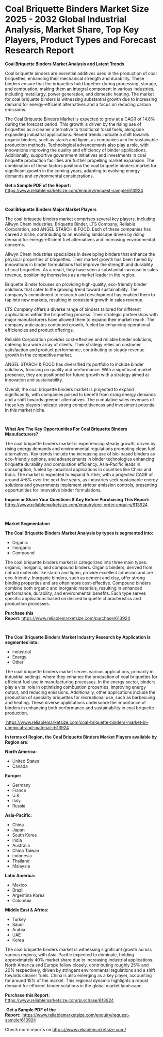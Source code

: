 <p><h1>Coal Briquette Binders Market Size 2025 - 2032 Global Industrial Analysis, Market Share, Top Key Players, Product Types and Forecast Research Report</h1></p><p><strong>Coal Briquette Binders Market Analysis and Latest Trends</strong></p>
<p><p>Coal briquette binders are essential additives used in the production of coal briquettes, enhancing their mechanical strength and durability. These binders ensure that the briquettes hold together during processing, storage, and combustion, making them an integral component in various industries, including metallurgy, power generation, and domestic heating. The market for coal briquette binders is witnessing substantial growth due to increasing demand for energy-efficient alternatives and a focus on reducing carbon emissions.</p><p>The Coal Briquette Binders Market is expected to grow at a CAGR of 14.8% during the forecast period. This growth is driven by the rising use of briquettes as a cleaner alternative to traditional fossil fuels, alongside expanding industrial applications. Recent trends indicate a shift towards organic binders, such as starch and lignin, as companies aim for sustainable production methods. Technological advancements also play a role, with innovations improving the quality and efficiency of binder applications. Additionally, supportive government initiatives and investments in coal briquette production facilities are further propelling market expansion. The combination of these factors positions the coal briquette binders market for significant growth in the coming years, adapting to evolving energy demands and environmental considerations.</p></p>
<p><strong>Get a Sample PDF of the Report:&nbsp;</strong> <a href="https://www.reliablemarketsize.com/enquiry/request-sample/613924?utm_campaign=2625&utm_medium=2&utm_source=Github&utm_content=ia&utm_term=24032025&utm_id=coal-briquette-binders">https://www.reliablemarketsize.com/enquiry/request-sample/613924</a></p>
<p>&nbsp;</p>
<p><strong>Coal Briquette Binders Major Market Players</strong></p>
<p><p>The coal briquette binders market comprises several key players, including Allwyn Chem Industries, Briquette Binder, LTS Company, Reliable Corporation, and ANGEL STARCH & FOOD. Each of these companies has carved a niche, contributing to an evolving landscape driven by rising demand for energy-efficient fuel alternatives and increasing environmental concerns.</p><p>Allwyn Chem Industries specializes in developing binders that enhance the physical properties of briquettes. Their market growth has been fueled by innovations in binder formulations that improve the strength and durability of coal briquettes. As a result, they have seen a substantial increase in sales revenue, positioning themselves as a market leader in the region.</p><p>Briquette Binder focuses on providing high-quality, eco-friendly binder solutions that cater to the growing trend toward sustainability. The company's commitment to research and development has enabled them to tap into new markets, resulting in consistent growth in sales revenue.</p><p>LTS Company offers a diverse range of binders tailored for different applications within the briquetting process. Their strategic partnerships with major manufacturers have allowed them to expand their market reach. The company anticipates continued growth, fueled by enhancing operational efficiencies and product offerings.</p><p>Reliable Corporation provides cost-effective and reliable binder solutions, catering to a wide array of clients. Their strategy relies on customer satisfaction and product performance, contributing to steady revenue growth in the competitive market.</p><p>ANGEL STARCH & FOOD has diversified its portfolio to include binder solutions, focusing on quality and performance. With a significant market presence, they are positioned for future growth with a strategy aimed at innovation and sustainability.</p><p>Overall, the coal briquette binders market is projected to expand significantly, with companies poised to benefit from rising energy demands and a shift towards greener alternatives. The cumulative sales revenues of these key players indicate strong competitiveness and investment potential in this market niche.</p></p>
<p>&nbsp;</p>
<p><strong>What Are The Key Opportunities For Coal Briquette Binders Manufacturers?</strong></p>
<p><p>The coal briquette binders market is experiencing steady growth, driven by rising energy demands and environmental regulations promoting clean fuel alternatives. Key trends include the increasing use of bio-based binders as eco-friendly options, and advancements in binder technologies enhancing briquette durability and combustion efficiency. Asia-Pacific leads in consumption, fueled by industrial applications in countries like China and India. The market is expected to expand further, with a projected CAGR of around 4-6% over the next five years, as industries seek sustainable energy solutions and governments implement stricter emission controls, presenting opportunities for innovative binder formulations.</p></p>
<p><strong>Inquire or Share Your Questions If Any Before Purchasing This Report:</strong> <a href="https://www.reliablemarketsize.com/enquiry/pre-order-enquiry/613924?utm_campaign=2625&utm_medium=2&utm_source=Github&utm_content=ia&utm_term=24032025&utm_id=coal-briquette-binders">https://www.reliablemarketsize.com/enquiry/pre-order-enquiry/613924</a></p>
<p>&nbsp;</p>
<p><strong>Market Segmentation</strong></p>
<p><strong>The Coal Briquette Binders Market Analysis by types is segmented into:</strong></p>
<p><ul><li>Organic</li><li>Inorganic</li><li>Compound</li></ul></p>
<p><p>The coal briquette binders market is categorized into three main types: organic, inorganic, and compound binders. Organic binders, derived from natural materials like starch and lignin, provide excellent adhesion and are eco-friendly. Inorganic binders, such as cement and clay, offer strong binding properties and are often more cost-effective. Compound binders combine both organic and inorganic materials, resulting in enhanced performance, durability, and environmental benefits. Each type serves specific applications based on desired briquette characteristics and production processes.</p></p>
<p><strong>Purchase this Report:&nbsp;</strong><a href="https://www.reliablemarketsize.com/purchase/613924?utm_campaign=2625&utm_medium=2&utm_source=Github&utm_content=ia&utm_term=24032025&utm_id=coal-briquette-binders">https://www.reliablemarketsize.com/purchase/613924</a></p>
<p>&nbsp;</p>
<p><strong>The Coal Briquette Binders Market Industry Research by Application is segmented into:</strong></p>
<p><ul><li>Industrial</li><li>Energy</li><li>Other</li></ul></p>
<p><p>The coal briquette binders market serves various applications, primarily in industrial settings, where they enhance the production of coal briquettes for efficient fuel use in manufacturing processes. In the energy sector, binders play a vital role in optimizing combustion properties, improving energy output, and reducing emissions. Additionally, other applications include the production of specialty briquettes for recreational use, such as barbecuing and heating. These diverse applications underscore the importance of binders in enhancing both performance and sustainability in coal briquette production.</p></p>
<p><a href="https://www.reliablemarketsize.com/coal-briquette-binders-market-in-chemical-and-material-r613924?utm_campaign=2625&utm_medium=2&utm_source=Github&utm_content=ia&utm_term=24032025&utm_id=coal-briquette-binders">&nbsp;https://www.reliablemarketsize.com/coal-briquette-binders-market-in-chemical-and-material-r613924</a></p>
<p><strong>In terms of Region, the Coal Briquette Binders Market Players available by Region are:</strong></p>
<p>
    <p> <strong> North America: </strong>
        <ul>
            <li>United States</li>
            <li>Canada</li>
        </ul>
        </p> 
    <p> <strong> Europe: </strong>
        <ul>
            <li>Germany</li>
            <li>France</li>
            <li>U.K.</li>
            <li>Italy</li>
            <li>Russia</li>
        </ul>
        </p> 
    <p> <strong> Asia-Pacific: </strong>
        <ul>
            <li>China</li>
            <li>Japan</li>
            <li>South Korea</li>
            <li>India</li>
            <li>Australia</li>
            <li>China Taiwan</li>
            <li>Indonesia</li>
            <li>Thailand</li>
            <li>Malaysia</li>
        </ul>
        </p> 
    <p> <strong> Latin America: </strong>
        <ul>
            <li>Mexico</li>
            <li>Brazil</li>
            <li>Argentina Korea</li>
            <li>Colombia</li>
        </ul>
        </p> 
    <p> <strong> Middle East & Africa: </strong>
        <ul>
            <li>Turkey</li>
            <li>Saudi</li>
            <li>Arabia</li>
            <li>UAE</li>
            <li>Korea</li>
        </ul>
    </p>
    </p>
<p><p>The coal briquette binders market is witnessing significant growth across various regions, with Asia-Pacific expected to dominate, holding approximately 40% market share due to increasing industrial applications. North America and Europe follow closely, contributing roughly 25% and 20% respectively, driven by stringent environmental regulations and a shift towards cleaner fuels. China is also emerging as a key player, accounting for around 15% of the market. This regional dynamic highlights a robust demand for efficient binder solutions in the global market landscape.</p></p>
<p><strong>Purchase this Report: </strong><a href="https://www.reliablemarketsize.com/purchase/613924?utm_campaign=2625&utm_medium=2&utm_source=Github&utm_content=ia&utm_term=24032025&utm_id=coal-briquette-binders">https://www.reliablemarketsize.com/purchase/613924</a></p>
<p>&nbsp;<strong>Get a Sample PDF of the Report:&nbsp;&nbsp;</strong><a href="https://www.reliablemarketsize.com/enquiry/request-sample/613924?utm_campaign=2625&utm_medium=2&utm_source=Github&utm_content=ia&utm_term=24032025&utm_id=coal-briquette-binders">https://www.reliablemarketsize.com/enquiry/request-sample/613924</a></p>
<p><strong></strong></p>
<p>Check more reports on <a href="https://www.reliablemarketsize.com/?utm_campaign=2625&utm_medium=2&utm_source=Github&utm_content=ia&utm_term=24032025&utm_id=coal-briquette-binders">https://www.reliablemarketsize.com/</a></p>